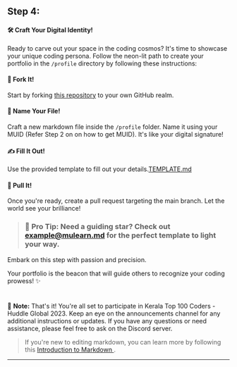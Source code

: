 ## Step 4:

<div align="left">

#### 🛠️ Craft Your Digital Identity!

Ready to carve out your space in the coding cosmos? It's time to showcase your unique coding persona. Follow the neon-lit path to create your portfolio in the `/profile` directory by following these instructions:

#### 🍴 Fork It!

Start by forking [this repository](https://github.com/gtech-mulearn/Top-100-Coders/fork) to your own GitHub realm.

#### 📄 Name Your File!

Craft a new markdown file inside the `/profile` folder. Name it using your MUID (Refer Step 2 on on how to get MUID). It's like your digital signature!

#### ✍️ Fill It Out!

Use the provided template to fill out your details.[TEMPLATE.md](./TEMPLATE.md)

#### 🚀 Pull It!

Once you're ready, create a pull request targeting the main branch. Let the world see your brilliance!

> ### 🌟 Pro Tip: Need a guiding star? Check out [example@mulearn.md](./profiles/vishakhabhayan@mulearn.md) for the perfect template to light your way.

Embark on this step with passion and precision.

Your portfolio is the beacon that will guide others to recognize your coding prowess! ✨

</div>

#



#

:memo: **Note:** That's it! You're all set to participate in Kerala Top 100 Coders - Huddle Global 2023. Keep an eye on the announcements channel for any additional instructions or updates. If you have any questions or need assistance, please feel free to ask on the Discord server.

> If you're new to editing markdown, you can learn more by following this [Introduction to Markdown ](https://discord.com/channels/771670169691881483/1115381777792499805/1115727847647092808).

---

<div aling='center'>

</div>





